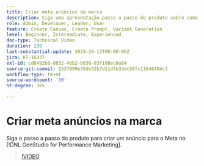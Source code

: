 ```yaml
---
title: Criar meta anúncios da marca
description: Siga uma apresentação passo a passo do produto sobre como criar um meta anúncio no [!DNL GenStudio for Performance Marketing].
role: Admin, Developer, Leader, User
feature: Create Canvas, Create Prompt, Variant Generation
level: Beginner, Intermediate, Experienced
doc-type: Technical Video
duration: 239
last-substantial-update: 2024-10-12T00:00:00Z
jira: KT-16337
exl-id: cd8492b8-0852-46b2-b638-93f108ec0a84
source-git-commit: 1537999e76de32b7d11dfb3ddc58fc11648404c3
workflow-type: tm+mt
source-wordcount: '30'
ht-degree: 36%

---
```


# Criar meta anúncios na marca

Siga o passo a passo do produto para criar um anúncio para o Meta no [!DNL GenStudio for Performance Marketing].

>[!VIDEO](https://video.tv.adobe.com/v/3435057/?learn=on)
